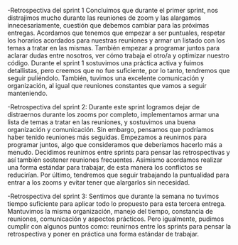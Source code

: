 -Retrospectiva del sprint 1
Concluimos que durante el primer sprint, nos distrajimos mucho durante las reuniones de zoom y las alargamos innecesariamente, cuestión que debemos cambiar para las próximas entregas. 
Acordamos que tenemos que empezar a ser puntuales, respetar los horarios acordados para nuestras reuniones y armar un listado con los temas a tratar en las mismas. También empezar a programar juntos para aclarar dudas entre nosotros, ver cómo trabaja el otro/a y optimizar nuestro código.
Durante el sprint 1 sostuvimos una práctica activa y fuimos detallistas, pero creemos que no fue suficiente, por lo tanto, tendremos que seguir puliéndolo. También, tuvimos una excelente comunicación y organización, al igual que reuniones constantes que vamos a seguir manteniendo.

-Retrospectiva del sprint 2:
Durante este sprint logramos dejar de distraernos durante los zooms por completo, implementamos armar una lista de temas a tratar en las reuniones, y sostuvimos una buena organización y comunicación. Sin embargo, pensamos que podríamos haber tenido reuniones más seguidas.
Empezamos a reunirnos para programar juntos, algo que consideramos que deberíamos hacerlo más a menudo. Decidimos reunirnos entre sprints para pensar las retrospectivas y así también sostener reuniones frecuentes. Asimismo acordamos realizar una forma estándar para trabajar, de esta manera los conflictos se reducirían. Por último, tendremos que seguir trabajando la puntualidad para entrar a los zooms y evitar tener que alargarlos sin necesidad.

-Retrospectiva del sprint 3:
Sentimos que durante la semana no tuvimos tiempo suficiente para aplicar todo lo propuesto para esta tercera entrega. Mantuvimos la misma organización, manejo del tiempo, constancia de reuniones, comunicación y aspectos prácticos. Pero igualmente, pudimos cumplir con algunos puntos como: reunirnos entre los sprints para pensar la retrospectiva y poner en práctica una forma estándar de trabajar.